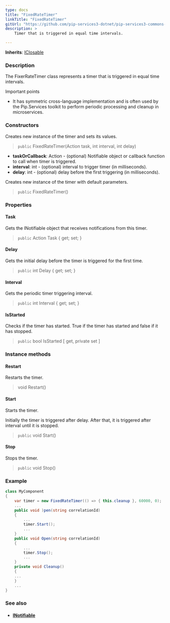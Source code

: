 ```yaml
---
type: docs
title: "FixedRateTimer"
linkTitle: "FixedRateTimer"
gitUrl: "https://github.com/pip-services3-dotnet/pip-services3-commons-dotnet"
description: >
    Timer that is triggered in equal time intervals.

---
```


**Inherits**: [IClosable](../iclosable)

### Description

The FixerRateTimer class represents a timer that is triggered in equal time intervals.

Important points

- It has symmetric cross-language implementation and is often used by the Pip.Services toolkit to perform periodic processing and cleanup in microservices.

### Constructors
Creates new instance of the timer and sets its values.

> `public` FixedRateTimer(Action task, int interval, int delay)

- **taskOrCallback**: Action - (optional) Notifiable object or callback function to call when timer is triggered.
- **interval**: int - (optional) interval to trigger timer (in milliseconds).
- **delay**: int - (optional) delay before the first triggering (in milliseconds).


Creates new instance of the timer with default parameters.

> `public` FixedRateTimer()


### Properties

#### Task
Gets the INotifiable object that receives notifications from this timer.
> `public` Action Task { get; set; }


#### Delay
Gets the initial delay before the timer is triggered for the first time.
> `public` int Delay { get; set; }


#### Interval
Gets the periodic timer triggering interval.
> `public` int Interval { get; set; }


#### IsStarted
Checks if the timer has started. 
True if the timer has started and false if it has stopped.

> `public` bool IsStarted [ get, private set ]


### Instance methods

#### Restart
Restarts the timer.

> void Restart()


#### Start
Starts the timer.

Initially the timer is triggered after delay.
After that, it is triggered after interval until it is stopped.

> `public` void Start()


#### Stop
Stops the timer.

> `public` void Stop()


### Example
```cs
class MyComponent 
{
    var timer = new FixedRateTimer(() => { this.cleanup }, 60000, 0);
    ...
    public void )pen(string correlationId)
    {
        ...
        timer.Start();
        ...
    }
    public void Open(string correlationId)
    {
        ...
        timer.Stop();
        ...
    }
    private void Cleanup()
    {
    ...
    }
    ...
}

```

### See also
- #### [INotifiable](../inotifiable)
